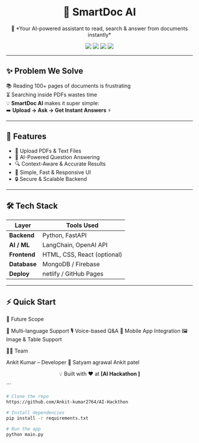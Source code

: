 <h1 align="center">🚀 SmartDoc AI</h1>  
<p align="center">🤖 *Your AI-powered assistant to read, search & answer from documents instantly*</p>  

<p align="center">
  <img src="https://img.shields.io/badge/AI-Powered-brightgreen?style=for-the-badge&logo=OpenAI" />
  <img src="https://img.shields.io/badge/Made%20With-Python-blue?style=for-the-badge&logo=python" />
  <img src="https://img.shields.io/badge/Framework-FastAPI-orange?style=for-the-badge&logo=fastapi" />
  <img src="https://img.shields.io/badge/Deployed-Vercel-black?style=for-the-badge&logo=vercel" />
</p>

---

## ✨ Problem We Solve  
📚 Reading 100+ pages of documents is frustrating  
⏳ Searching inside PDFs wastes time  
💡 **SmartDoc AI** makes it super simple:  
➡️ **Upload → Ask → Get Instant Answers** ⚡  

---

## 🌟 Features  
- 📂 Upload PDFs & Text Files  
- 🤖 AI-Powered Question Answering  
- 🔍 Context-Aware & Accurate Results  
- 🎯 Simple, Fast & Responsive UI  
- 🔒 Secure & Scalable Backend  

---

## 🛠 Tech Stack  

| Layer        | Tools Used |
|--------------|------------|
| **Backend**  | Python, FastAPI |
| **AI / ML**  | LangChain, OpenAI API |
| **Frontend** | HTML, CSS, React (optional) |
| **Database** | MongoDB / Firebase |
| **Deploy**   | netlify / GitHub Pages |

---

## ⚡ Quick Start 
🔮 Future Scope

🚀 Multi-language Support
🎙 Voice-based Q&A
📱 Mobile App Integration
🖼 Image & Table Support

👨‍💻 Team

Ankit Kumar – Developer 🚀
Satyam agrawal
Ankit patel
<p align="center">💡 Built with ❤️ at <b>[AI Hackathon ]</b></p> ```

```bash
# Clone the repo
https://github.com/Ankit-kumar2764/AI-Hackthon

# Install dependencies
pip install -r requirements.txt

# Run the app
python main.py
